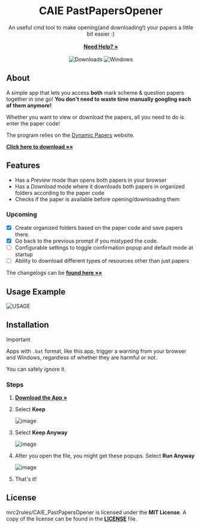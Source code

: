<br/>
<p align="center">
  <h1 align="center">CAIE PastPapersOpener </h1>
  <p align="center">
    An useful cmd tool to make opening(and downloading!) your papers a little bit easier :)
    <br/>
    <br/>
    <a href="https://github.com/mrc2rules/CAIE_PastPapersOpener/wiki"><strong>Need Help? »</strong></a>
    <br/>
    <br/> 
    <img src="https://img.shields.io/github/downloads/mrc2rules/IGCSE_PastPapers_Opener/total.svg?style=for-the-badge&color=F62451" alt="Downloads" >
    <img src="https://img.shields.io/badge/Windows-0078D6?style=for-the-badge&logo=windows&logoColor=white" alt="Windows" >

  </p>
</p>
        
## About
A simple app that lets you access **both** mark scheme & question papers together in one go! **You don't need to waste time manually googling each of them anymore!**

Whether you want to view or download the papers, all you need to do is enter the paper code!

The program relies on the [Dynamic Papers](https://dynamicpapers.com/) website.

[**Click here to download »»**](https://github.com/mrc2rules/CAIE_PastPapersOpener/releases/latest)

## Features
- Has a _Preview_ mode than opens both papers in your browser
- Has a _Download_ mode where it downloads both papers in organized folders according to the paper code
- Checks if the paper is available before opening/downloading them

### Upcoming
- [x] Create organized folders based on the paper code and save papers there.
- [x] Go back to the previous prompt if you mistyped the code.
- [ ] Configurable settings to toggle confirmation popup and default mode at startup
- [ ] Ability to download different types of resources other than just papers

The changelogs can be [**found here »»**](https://github.com/mrc2rules/CAIE_PastPapersOpener/blob/main/CHANGELOG.md)

## Usage Example
![USAGE](https://github.com/mrc2rules/CAIE_PastPapersOpener/assets/58372697/ecb881fd-2b5b-47f3-bb28-e64cf1d75e2a)

## Installation
> [!IMPORTANT]
> Apps with `.bat` format, like this app, trigger a warning from your browser and Windows, regardless of whether they are harmful or not.
> 
> You can safely ignore it.
### Steps
1. **<a href="https://github.com/mrc2rules/IGCSE_PastPapers_Opener/releases/"><strong>Download the App »</strong></a>**
2. Select **Keep**

    ![image](https://github.com/mrc2rules/CAIE_PastPapersOpener/assets/58372697/ddbb1ba6-d5b3-4b7d-a05b-14655fd3bb63)
4. Select **Keep Anyway**
 
   ![image](https://github.com/mrc2rules/CAIE_PastPapersOpener/assets/58372697/2e980d0b-4407-4cb7-acda-f1026e83910e)
5. After you open the file, you might get these popups. Select **Run Anyway**

   ![image](https://github.com/mrc2rules/CAIE_PastPapersOpener/assets/58372697/424a2c17-8c0d-46c0-bbcb-c701da5e9eea)
6. That's it!

## License
mrc2rules/CAIE_PastPapersOpener is licensed under the **MIT License**. A copy of the license can be found in the [**LICENSE**](https://github.com/mrc2rules/CAIE_PastPapersOpener/blob/main/LICENSE) file.
